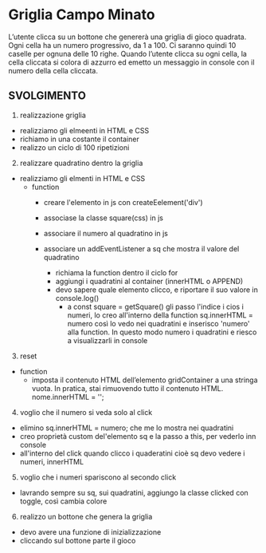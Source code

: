 Griglia Campo Minato
===

L’utente clicca su un bottone che genererà una griglia di gioco quadrata.
Ogni cella ha un numero progressivo, da 1 a 100.
Ci saranno quindi 10 caselle per ognuna delle 10 righe.
Quando l’utente clicca su ogni cella, la cella cliccata si colora di azzurro ed emetto un messaggio in console con il numero della cella cliccata.

## SVOLGIMENTO
1. realizzazione griglia
  - realizziamo gli elmeenti in HTML e CSS
  - richiamo in una costante il container
  - realizzo un ciclo di 100 ripetizioni

2. realizzare quadratino dentro la griglia
  - realizziamo gli elmenti in HTML e CSS
    - function
      - creare l'elemento in js con createEelement('div')
      - associase la classe square(css) in js
      - associare il numero al quadratino in js
      - associare un addEventListener a sq che mostra il valore del quadratino
      
        - richiama la function dentro il ciclo for
        - aggiungi i quadratini al container (innerHTML o APPEND)
        - devo sapere quale elemento clicco, e riportare il suo valore in console.log()
          - a const square = getSquare() gli passo l'indice i cios i numeri, lo creo all'interno della function sq.innerHTML = numero così lo vedo nei quadratini e inserisco 'numero' alla function. In questo modo numero i quadratini e riesco a visualizzarli in console

3. reset
  - function
    - imposta il contenuto HTML dell’elemento gridContainer a una stringa vuota. In pratica, stai rimuovendo tutto il contenuto HTML. nome.innerHTML = '';

4. voglio che il numero si veda solo al click
  - elimino sq.innerHTML = numero; che me lo mostra nei quadratini
  - creo proprietà custom del'elemento sq e la passo a this, per vederlo inn console
  - all'interno del click quando clicco i quaderatini cioè sq devo vedere i numeri, innerHTML

5. voglio che i numeri spariscono al secondo click
  - lavrando sempre su sq, sui quadratini, aggiungo la classe clicked con toggle, così cambia colore

6. realizzo un bottone che genera la griglia
  - devo avere una funzione di inizializzazione
  - cliccando sul bottone parte il gioco
